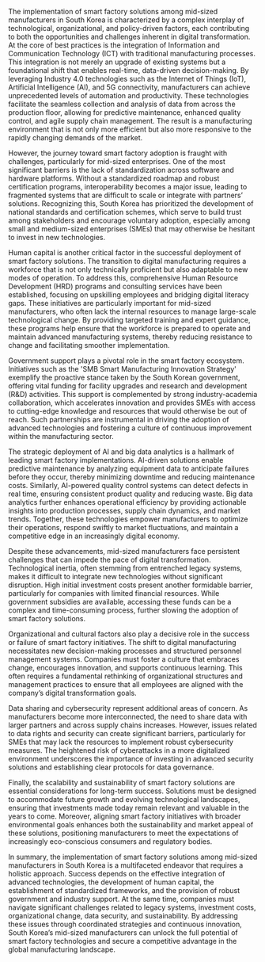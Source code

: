 The implementation of smart factory solutions among mid-sized manufacturers in South Korea is characterized by a complex interplay of technological, organizational, and policy-driven factors, each contributing to both the opportunities and challenges inherent in digital transformation. At the core of best practices is the integration of Information and Communication Technology (ICT) with traditional manufacturing processes. This integration is not merely an upgrade of existing systems but a foundational shift that enables real-time, data-driven decision-making. By leveraging Industry 4.0 technologies such as the Internet of Things (IoT), Artificial Intelligence (AI), and 5G connectivity, manufacturers can achieve unprecedented levels of automation and productivity. These technologies facilitate the seamless collection and analysis of data from across the production floor, allowing for predictive maintenance, enhanced quality control, and agile supply chain management. The result is a manufacturing environment that is not only more efficient but also more responsive to the rapidly changing demands of the market.

However, the journey toward smart factory adoption is fraught with challenges, particularly for mid-sized enterprises. One of the most significant barriers is the lack of standardization across software and hardware platforms. Without a standardized roadmap and robust certification programs, interoperability becomes a major issue, leading to fragmented systems that are difficult to scale or integrate with partners’ solutions. Recognizing this, South Korea has prioritized the development of national standards and certification schemes, which serve to build trust among stakeholders and encourage voluntary adoption, especially among small and medium-sized enterprises (SMEs) that may otherwise be hesitant to invest in new technologies.

Human capital is another critical factor in the successful deployment of smart factory solutions. The transition to digital manufacturing requires a workforce that is not only technically proficient but also adaptable to new modes of operation. To address this, comprehensive Human Resource Development (HRD) programs and consulting services have been established, focusing on upskilling employees and bridging digital literacy gaps. These initiatives are particularly important for mid-sized manufacturers, who often lack the internal resources to manage large-scale technological change. By providing targeted training and expert guidance, these programs help ensure that the workforce is prepared to operate and maintain advanced manufacturing systems, thereby reducing resistance to change and facilitating smoother implementation.

Government support plays a pivotal role in the smart factory ecosystem. Initiatives such as the 'SMB Smart Manufacturing Innovation Strategy' exemplify the proactive stance taken by the South Korean government, offering vital funding for facility upgrades and research and development (R&D) activities. This support is complemented by strong industry-academia collaboration, which accelerates innovation and provides SMEs with access to cutting-edge knowledge and resources that would otherwise be out of reach. Such partnerships are instrumental in driving the adoption of advanced technologies and fostering a culture of continuous improvement within the manufacturing sector.

The strategic deployment of AI and big data analytics is a hallmark of leading smart factory implementations. AI-driven solutions enable predictive maintenance by analyzing equipment data to anticipate failures before they occur, thereby minimizing downtime and reducing maintenance costs. Similarly, AI-powered quality control systems can detect defects in real time, ensuring consistent product quality and reducing waste. Big data analytics further enhances operational efficiency by providing actionable insights into production processes, supply chain dynamics, and market trends. Together, these technologies empower manufacturers to optimize their operations, respond swiftly to market fluctuations, and maintain a competitive edge in an increasingly digital economy.

Despite these advancements, mid-sized manufacturers face persistent challenges that can impede the pace of digital transformation. Technological inertia, often stemming from entrenched legacy systems, makes it difficult to integrate new technologies without significant disruption. High initial investment costs present another formidable barrier, particularly for companies with limited financial resources. While government subsidies are available, accessing these funds can be a complex and time-consuming process, further slowing the adoption of smart factory solutions.

Organizational and cultural factors also play a decisive role in the success or failure of smart factory initiatives. The shift to digital manufacturing necessitates new decision-making processes and structured personnel management systems. Companies must foster a culture that embraces change, encourages innovation, and supports continuous learning. This often requires a fundamental rethinking of organizational structures and management practices to ensure that all employees are aligned with the company’s digital transformation goals.

Data sharing and cybersecurity represent additional areas of concern. As manufacturers become more interconnected, the need to share data with larger partners and across supply chains increases. However, issues related to data rights and security can create significant barriers, particularly for SMEs that may lack the resources to implement robust cybersecurity measures. The heightened risk of cyberattacks in a more digitalized environment underscores the importance of investing in advanced security solutions and establishing clear protocols for data governance.

Finally, the scalability and sustainability of smart factory solutions are essential considerations for long-term success. Solutions must be designed to accommodate future growth and evolving technological landscapes, ensuring that investments made today remain relevant and valuable in the years to come. Moreover, aligning smart factory initiatives with broader environmental goals enhances both the sustainability and market appeal of these solutions, positioning manufacturers to meet the expectations of increasingly eco-conscious consumers and regulatory bodies.

In summary, the implementation of smart factory solutions among mid-sized manufacturers in South Korea is a multifaceted endeavor that requires a holistic approach. Success depends on the effective integration of advanced technologies, the development of human capital, the establishment of standardized frameworks, and the provision of robust government and industry support. At the same time, companies must navigate significant challenges related to legacy systems, investment costs, organizational change, data security, and sustainability. By addressing these issues through coordinated strategies and continuous innovation, South Korea’s mid-sized manufacturers can unlock the full potential of smart factory technologies and secure a competitive advantage in the global manufacturing landscape.